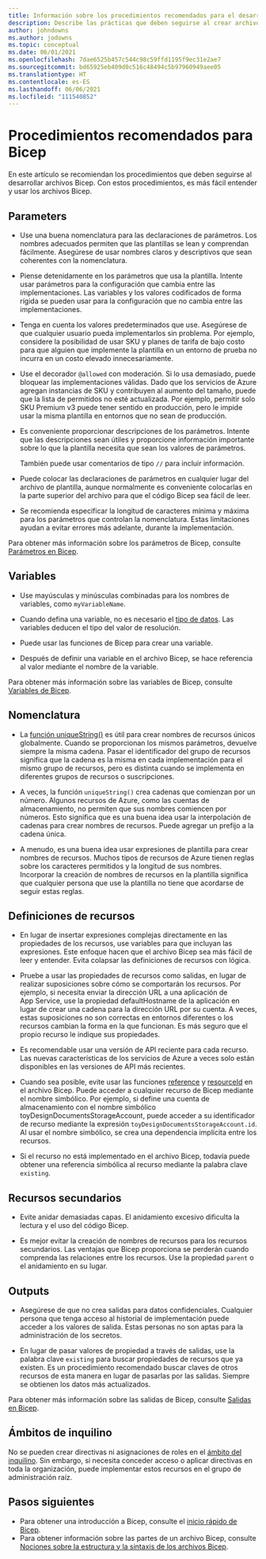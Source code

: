 ```yaml
---
title: Información sobre los procedimientos recomendados para el desarrollo de archivos Bicep
description: Describe las prácticas que deben seguirse al crear archivos Bicep para que su funcionamiento sea correcto y sean fáciles de mantener.
author: johndowns
ms.author: jodowns
ms.topic: conceptual
ms.date: 06/01/2021
ms.openlocfilehash: 7dae6525b457c544c98c59ffd1195f9ec31e2ae7
ms.sourcegitcommit: bd65925eb409d0c516c48494c5b97960949aee05
ms.translationtype: HT
ms.contentlocale: es-ES
ms.lasthandoff: 06/06/2021
ms.locfileid: "111540852"
---
```

# <a name="best-practices-for-bicep"></a>Procedimientos recomendados para Bicep

En este artículo se recomiendan los procedimientos que deben seguirse al desarrollar archivos Bicep. Con estos procedimientos, es más fácil entender y usar los archivos Bicep.

## <a name="parameters"></a>Parameters

* Use una buena nomenclatura para las declaraciones de parámetros. Los nombres adecuados permiten que las plantillas se lean y comprendan fácilmente. Asegúrese de usar nombres claros y descriptivos que sean coherentes con la nomenclatura.

* Piense detenidamente en los parámetros que usa la plantilla. Intente usar parámetros para la configuración que cambia entre las implementaciones. Las variables y los valores codificados de forma rígida se pueden usar para la configuración que no cambia entre las implementaciones.

* Tenga en cuenta los valores predeterminados que use. Asegúrese de que cualquier usuario pueda implementarlos sin problema. Por ejemplo, considere la posibilidad de usar SKU y planes de tarifa de bajo costo para que alguien que implemente la plantilla en un entorno de prueba no incurra en un costo elevado innecesariamente.

* Use el decorador `@allowed` con moderación. Si lo usa demasiado, puede bloquear las implementaciones válidas. Dado que los servicios de Azure agregan instancias de SKU y contribuyen al aumento del tamaño, puede que la lista de permitidos no esté actualizada. Por ejemplo, permitir solo SKU Premium v3 puede tener sentido en producción, pero le impide usar la misma plantilla en entornos que no sean de producción.

* Es conveniente proporcionar descripciones de los parámetros. Intente que las descripciones sean útiles y proporcione información importante sobre lo que la plantilla necesita que sean los valores de parámetros.

  También puede usar comentarios de tipo `//` para incluir información.

* Puede colocar las declaraciones de parámetros en cualquier lugar del archivo de plantilla, aunque normalmente es conveniente colocarlas en la parte superior del archivo para que el código Bicep sea fácil de leer.

* Se recomienda especificar la longitud de caracteres mínima y máxima para los parámetros que controlan la nomenclatura. Estas limitaciones ayudan a evitar errores más adelante, durante la implementación.

Para obtener más información sobre los parámetros de Bicep, consulte [Parámetros en Bicep](parameters.md).

## <a name="variables"></a>Variables

* Use mayúsculas y minúsculas combinadas para los nombres de variables, como `myVariableName`.

* Cuando defina una variable, no es necesario el [tipo de datos](data-types.md). Las variables deducen el tipo del valor de resolución.

* Puede usar las funciones de Bicep para crear una variable.

* Después de definir una variable en el archivo Bicep, se hace referencia al valor mediante el nombre de la variable.

Para obtener más información sobre las variables de Bicep, consulte [Variables de Bicep](variables.md).

## <a name="naming"></a>Nomenclatura

* La [función uniqueString()](bicep-functions-string.md#uniquestring) es útil para crear nombres de recursos únicos globalmente. Cuando se proporcionan los mismos parámetros, devuelve siempre la misma cadena. Pasar el identificador del grupo de recursos significa que la cadena es la misma en cada implementación para el mismo grupo de recursos, pero es distinta cuando se implementa en diferentes grupos de recursos o suscripciones.

* A veces, la función `uniqueString()` crea cadenas que comienzan por un número. Algunos recursos de Azure, como las cuentas de almacenamiento, no permiten que sus nombres comiencen por números. Esto significa que es una buena idea usar la interpolación de cadenas para crear nombres de recursos. Puede agregar un prefijo a la cadena única.

* A menudo, es una buena idea usar expresiones de plantilla para crear nombres de recursos. Muchos tipos de recursos de Azure tienen reglas sobre los caracteres permitidos y la longitud de sus nombres. Incorporar la creación de nombres de recursos en la plantilla significa que cualquier persona que use la plantilla no tiene que acordarse de seguir estas reglas.

## <a name="resource-definitions"></a>Definiciones de recursos

* En lugar de insertar expresiones complejas directamente en las propiedades de los recursos, use variables para que incluyan las expresiones. Este enfoque hacen que el archivo Bicep sea más fácil de leer y entender. Evita colapsar las definiciones de recursos con lógica.

* Pruebe a usar las propiedades de recursos como salidas, en lugar de realizar suposiciones sobre cómo se comportarán los recursos. Por ejemplo, si necesita enviar la dirección URL a una aplicación de App Service, use la propiedad defaultHostname de la aplicación en lugar de crear una cadena para la dirección URL por su cuenta. A veces, estas suposiciones no son correctas en entornos diferentes o los recursos cambian la forma en la que funcionan. Es más seguro que el propio recurso le indique sus propiedades.

* Es recomendable usar una versión de API reciente para cada recurso. Las nuevas características de los servicios de Azure a veces solo están disponibles en las versiones de API más recientes.

* Cuando sea posible, evite usar las funciones [reference](./bicep-functions-resource.md#reference) y [resourceId](./bicep-functions-resource.md#resourceid) en el archivo Bicep. Puede acceder a cualquier recurso de Bicep mediante el nombre simbólico. Por ejemplo, si define una cuenta de almacenamiento con el nombre simbólico toyDesignDocumentsStorageAccount, puede acceder a su identificador de recurso mediante la expresión `toyDesignDocumentsStorageAccount.id`. Al usar el nombre simbólico, se crea una dependencia implícita entre los recursos.

* Si el recurso no está implementado en el archivo Bicep, todavía puede obtener una referencia simbólica al recurso mediante la palabra clave `existing`.

## <a name="child-resources"></a>Recursos secundarios

* Evite anidar demasiadas capas. El anidamiento excesivo dificulta la lectura y el uso del código Bicep.

* Es mejor evitar la creación de nombres de recursos para los recursos secundarios. Las ventajas que Bicep proporciona se perderán cuando comprenda las relaciones entre los recursos. Use la propiedad `parent` o el anidamiento en su lugar.

## <a name="outputs"></a>Outputs

* Asegúrese de que no crea salidas para datos confidenciales. Cualquier persona que tenga acceso al historial de implementación puede acceder a los valores de salida. Estas personas no son aptas para la administración de los secretos.

* En lugar de pasar valores de propiedad a través de salidas, use la palabra clave `existing` para buscar propiedades de recursos que ya existen. Es un procedimiento recomendado buscar claves de otros recursos de esta manera en lugar de pasarlas por las salidas. Siempre se obtienen los datos más actualizados.

Para obtener más información sobre las salidas de Bicep, consulte [Salidas en Bicep](outputs.md).

## <a name="tenant-scopes"></a>Ámbitos de inquilino

No se pueden crear directivas ni asignaciones de roles en el [ámbito del inquilino](deploy-to-tenant.md). Sin embargo, si necesita conceder acceso o aplicar directivas en toda la organización, puede implementar estos recursos en el grupo de administración raíz.

## <a name="next-steps"></a>Pasos siguientes

* Para obtener una introducción a Bicep, consulte el [inicio rápido de Bicep](quickstart-create-bicep-use-visual-studio-code.md).
* Para obtener información sobre las partes de un archivo Bicep, consulte [Nociones sobre la estructura y la sintaxis de los archivos Bicep](file.md).
